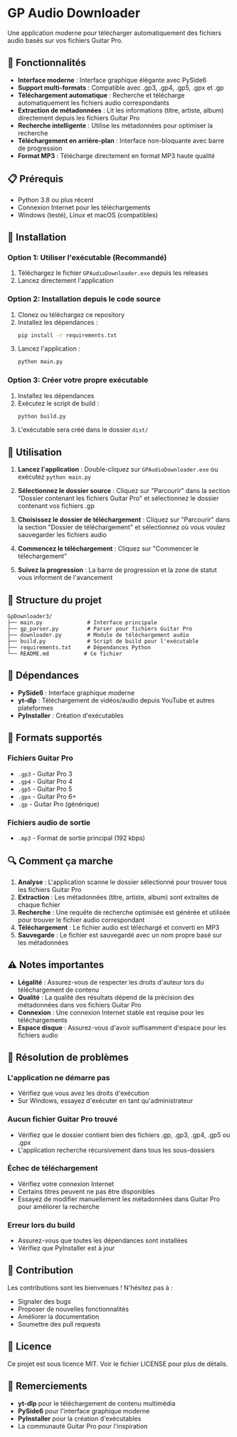# GP Audio Downloader

Une application moderne pour télécharger automatiquement des fichiers audio basés sur vos fichiers Guitar Pro.

## 🎸 Fonctionnalités

- **Interface moderne** : Interface graphique élégante avec PySide6
- **Support multi-formats** : Compatible avec .gp3, .gp4, .gp5, .gpx et .gp
- **Téléchargement automatique** : Recherche et télécharge automatiquement les fichiers audio correspondants
- **Extraction de métadonnées** : Lit les informations (titre, artiste, album) directement depuis les fichiers Guitar Pro
- **Recherche intelligente** : Utilise les métadonnées pour optimiser la recherche
- **Téléchargement en arrière-plan** : Interface non-bloquante avec barre de progression
- **Format MP3** : Télécharge directement en format MP3 haute qualité

## 📋 Prérequis

- Python 3.8 ou plus récent
- Connexion Internet pour les téléchargements
- Windows (testé), Linux et macOS (compatibles)

## 🚀 Installation

### Option 1: Utiliser l'exécutable (Recommandé)

1. Téléchargez le fichier `GPAudioDownloader.exe` depuis les releases
2. Lancez directement l'application

### Option 2: Installation depuis le code source

1. Clonez ou téléchargez ce repository
2. Installez les dépendances :
   ```bash
   pip install -r requirements.txt
   ```
3. Lancez l'application :
   ```bash
   python main.py
   ```

### Option 3: Créer votre propre exécutable

1. Installez les dépendances
2. Exécutez le script de build :
   ```bash
   python build.py
   ```
3. L'exécutable sera créé dans le dossier `dist/`

## 🎯 Utilisation

1. **Lancez l'application** : Double-cliquez sur `GPAudioDownloader.exe` ou exécutez `python main.py`

2. **Sélectionnez le dossier source** : Cliquez sur "Parcourir" dans la section "Dossier contenant les fichiers Guitar Pro" et sélectionnez le dossier contenant vos fichiers .gp

3. **Choisissez le dossier de téléchargement** : Cliquez sur "Parcourir" dans la section "Dossier de téléchargement" et sélectionnez où vous voulez sauvegarder les fichiers audio

4. **Commencez le téléchargement** : Cliquez sur "Commencer le téléchargement"

5. **Suivez la progression** : La barre de progression et la zone de statut vous informent de l'avancement

## 📁 Structure du projet

```
GpDownloader3/
├── main.py              # Interface principale
├── gp_parser.py         # Parser pour fichiers Guitar Pro
├── downloader.py        # Module de téléchargement audio
├── build.py             # Script de build pour l'exécutable
├── requirements.txt     # Dépendances Python
└── README.md           # Ce fichier
```

## 🔧 Dépendances

- **PySide6** : Interface graphique moderne
- **yt-dlp** : Téléchargement de vidéos/audio depuis YouTube et autres plateformes
- **PyInstaller** : Création d'exécutables

## 🎵 Formats supportés

### Fichiers Guitar Pro
- `.gp3` - Guitar Pro 3
- `.gp4` - Guitar Pro 4
- `.gp5` - Guitar Pro 5
- `.gpx` - Guitar Pro 6+
- `.gp` - Guitar Pro (générique)

### Fichiers audio de sortie
- `.mp3` - Format de sortie principal (192 kbps)

## 🔍 Comment ça marche

1. **Analyse** : L'application scanne le dossier sélectionné pour trouver tous les fichiers Guitar Pro
2. **Extraction** : Les métadonnées (titre, artiste, album) sont extraites de chaque fichier
3. **Recherche** : Une requête de recherche optimisée est générée et utilisée pour trouver le fichier audio correspondant
4. **Téléchargement** : Le fichier audio est téléchargé et converti en MP3
5. **Sauvegarde** : Le fichier est sauvegardé avec un nom propre basé sur les métadonnées

## ⚠️ Notes importantes

- **Légalité** : Assurez-vous de respecter les droits d'auteur lors du téléchargement de contenu
- **Qualité** : La qualité des résultats dépend de la précision des métadonnées dans vos fichiers Guitar Pro
- **Connexion** : Une connexion Internet stable est requise pour les téléchargements
- **Espace disque** : Assurez-vous d'avoir suffisamment d'espace pour les fichiers audio

## 🐛 Résolution de problèmes

### L'application ne démarre pas
- Vérifiez que vous avez les droits d'exécution
- Sur Windows, essayez d'exécuter en tant qu'administrateur

### Aucun fichier Guitar Pro trouvé
- Vérifiez que le dossier contient bien des fichiers .gp, .gp3, .gp4, .gp5 ou .gpx
- L'application recherche récursivement dans tous les sous-dossiers

### Échec de téléchargement
- Vérifiez votre connexion Internet
- Certains titres peuvent ne pas être disponibles
- Essayez de modifier manuellement les métadonnées dans Guitar Pro pour améliorer la recherche

### Erreur lors du build
- Assurez-vous que toutes les dépendances sont installées
- Vérifiez que PyInstaller est à jour

## 🤝 Contribution

Les contributions sont les bienvenues ! N'hésitez pas à :
- Signaler des bugs
- Proposer de nouvelles fonctionnalités
- Améliorer la documentation
- Soumettre des pull requests

## 📄 Licence

Ce projet est sous licence MIT. Voir le fichier LICENSE pour plus de détails.

## 🙏 Remerciements

- **yt-dlp** pour le téléchargement de contenu multimédia
- **PySide6** pour l'interface graphique moderne
- **PyInstaller** pour la création d'exécutables
- La communauté Guitar Pro pour l'inspiration